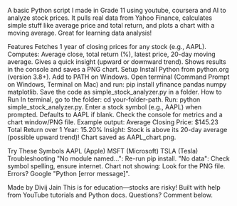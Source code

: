 A basic Python script I made in Grade 11 using youtube, coursera and AI to analyze stock prices. It pulls real data from Yahoo Finance, calculates simple stuff like average price and total return, and plots a chart with a moving average. Great for learning data analysis!

Features
Fetches 1 year of closing prices for any stock (e.g., AAPL).
Computes: Average close, total return (%), latest price, 20-day moving average.
Gives a quick insight (upward or downward trend).
Shows results in the console and saves a PNG chart.
Setup
Install Python from python.org (version 3.8+). Add to PATH on Windows.
Open terminal (Command Prompt on Windows, Terminal on Mac) and run: pip install yfinance pandas numpy matplotlib.
Save the code as simple_stock_analyzer.py in a folder.
How to Run
In terminal, go to the folder: cd your-folder-path.
Run: python simple_stock_analyzer.py.
Enter a stock symbol (e.g., AAPL) when prompted. Defaults to AAPL if blank.
Check the console for metrics and a chart window/PNG file.
Example output:
Average Closing Price: $145.23
Total Return over 1 Year: 15.20%
Insight: Stock is above its 20-day average (possible upward trend)!
Chart saved as AAPL_chart.png.

Try These Symbols
AAPL (Apple)
MSFT (Microsoft)
TSLA (Tesla)
Troubleshooting
"No module named...": Re-run pip install.
"No data": Check symbol spelling, ensure internet.
Chart not showing: Look for the PNG file.
Errors? Google "Python [error message]".

Made by Divij Jain 
This is for education—stocks are risky! Built with help from YouTube tutorials and Python docs. Questions? Comment below.
